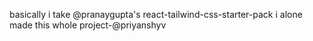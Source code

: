 basically i take @pranaygupta's react-tailwind-css-starter-pack 
i alone made this whole project-@priyanshyv
